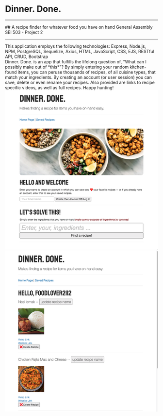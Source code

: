 # Dinner. Done.
<hr>
## A recipe finder for whatever food you have on hand
General Assembly SEI 503 - Project 2
<hr>
This application employs the following technologies: Express, Node.js, NPM, PostgreSQL, Sequelize, Axios, HTML, JavaScript, CSS, EJS, RESTful API, CRUD, Bootstrap
<br>
Dinner. Done. is an app that fulfills the lifelong question of, "What can I possibly make out of *this*"? By simply entering your random kitchen-found items, you can peruse thousands of recipes, of all cuisine types, that match your ingredients. By creating an account (or user session) you can save, delete or even rename your recipes. Also provided are links to recipe specific videos, as well as full recipes. Happy hunting!
<br>
<img src="Dinner_Done_prev-1.png" width="700">
<img src="Dinner_Done_prev-2.png" width="700">